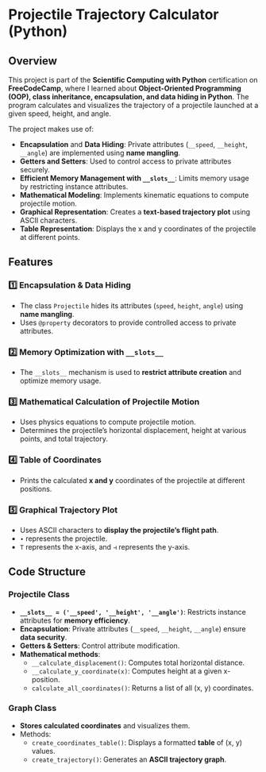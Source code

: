 # Projectile Trajectory Calculator (Python)

## Overview
This project is part of the **Scientific Computing with Python** certification on **FreeCodeCamp**, where I learned about **Object-Oriented Programming (OOP), class inheritance, encapsulation, and data hiding in Python**. The program calculates and visualizes the trajectory of a projectile launched at a given speed, height, and angle.

The project makes use of:
- **Encapsulation** and **Data Hiding**: Private attributes (`__speed`, `__height`, `__angle`) are implemented using **name mangling**.
- **Getters and Setters**: Used to control access to private attributes securely.
- **Efficient Memory Management with `__slots__`**: Limits memory usage by restricting instance attributes.
- **Mathematical Modeling**: Implements kinematic equations to compute projectile motion.
- **Graphical Representation**: Creates a **text-based trajectory plot** using ASCII characters.
- **Table Representation**: Displays the x and y coordinates of the projectile at different points.

## Features
### 1️⃣ **Encapsulation & Data Hiding**
- The class `Projectile` hides its attributes (`speed`, `height`, `angle`) using **name mangling**.
- Uses `@property` decorators to provide controlled access to private attributes.

### 2️⃣ **Memory Optimization with `__slots__`**
- The `__slots__` mechanism is used to **restrict attribute creation** and optimize memory usage.

### 3️⃣ **Mathematical Calculation of Projectile Motion**
- Uses physics equations to compute projectile motion.
- Determines the projectile’s horizontal displacement, height at various points, and total trajectory.

### 4️⃣ **Table of Coordinates**
- Prints the calculated **x and y** coordinates of the projectile at different positions.

### 5️⃣ **Graphical Trajectory Plot**
- Uses ASCII characters to **display the projectile’s flight path**.
- `∙` represents the projectile.
- `T` represents the x-axis, and `⊣` represents the y-axis.

## Code Structure
### **Projectile Class**
- **`__slots__ = ('__speed', '__height', '__angle')`**: Restricts instance attributes for **memory efficiency**.
- **Encapsulation**: Private attributes (`__speed`, `__height`, `__angle`) ensure **data security**.
- **Getters & Setters**: Control attribute modification.
- **Mathematical methods**:
  - `__calculate_displacement()`: Computes total horizontal distance.
  - `__calculate_y_coordinate(x)`: Computes height at a given x-position.
  - `calculate_all_coordinates()`: Returns a list of all (x, y) coordinates.

### **Graph Class**
- **Stores calculated coordinates** and visualizes them.
- Methods:
  - `create_coordinates_table()`: Displays a formatted **table** of (x, y) values.
  - `create_trajectory()`: Generates an **ASCII trajectory graph**.

